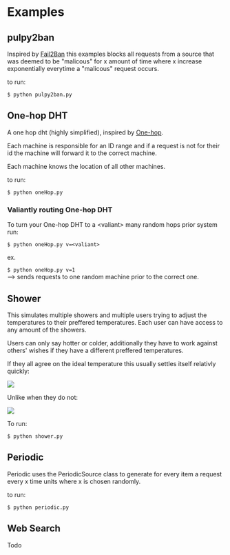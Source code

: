 # Examples


## pulpy2ban

Inspired by [Fail2Ban](https://www.fail2ban.org/wiki/index.php/Main_Page) this examples blocks all requests from a source that was deemed to be "malicous" for x amount of time where x increase exponentially everytime a "malicous" request occurs.

to run:


```$ python pulpy2ban.py ```

## One-hop DHT



A one hop dht (highly simplified), inspired by [One-hop](https://www.usenix.org/legacy/events/hotos03/tech/full_papers/gupta/gupta_html/). 

Each machine is responsible for an ID range and if a request is not for their id the machine will forward it to the correct machine.

Each machine knows the location of all other machines.

to run:


```$ python oneHop.py ```

### Valiantly routing One-hop DHT

To turn your One-hop DHT to a \<valiant\> many random hops prior system run:


```$ python oneHop.py v=<valiant>```

ex.


```$ python oneHop.py v=1```  
	--> sends requests to one random machine prior to the correct one.

## Shower

This simulates multiple showers and multiple users trying to adjust the temperatures to their preffered temperatures. Each user can have access to any amount of the showers.

Users can only say hotter or colder, additionally they have to work against others' wishes if they have a different preffered temperatures.

If they all agree on the ideal temperature this usually settles itself relativly quickly: 

![](gifs/shower_consensuas.gif)

Unlike when they do not:

![](gifs/shower_no_consensuas.gif)

To run:

```$ python shower.py```  

## Periodic

Periodic uses the PeriodicSource class to generate for every item a request every x time units where x is chosen randomly. 

to run:

```$ python periodic.py ```



## Web Search

Todo


